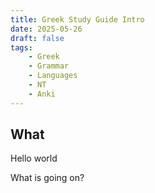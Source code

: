 ```yaml
---
title: Greek Study Guide Intro
date: 2025-05-26
draft: false
tags:
    - Greek
    - Grammar
    - Languages
    - NT
    - Anki
---
```


## What

Hello world

What is going on?



